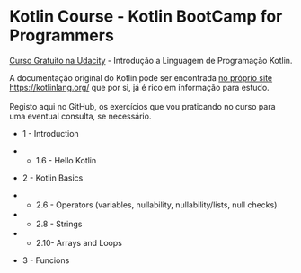 # Kotlin Course - Kotlin BootCamp for Programmers

<a href="https://learn.udacity.com/courses/ud9011">Curso Gratuito na Udacity<a> - Introdução a Linguagem de Programação Kotlin.

 A documentação original do Kotlin pode ser encontrada <a href="https://kotlinlang.org/docs/home.html">no próprio site https://kotlinlang.org/ <a> que por si, já é rico em informação para estudo.
 <br><br>
 Registo aqui no GitHub, os exercícios que vou praticando no curso para uma eventual consulta, se necessário.

 - 1 - Introduction
 - - 1.6 - Hello Kotlin
 
 - 2 - Kotlin Basics
 - - 2.6 - Operators (variables, nullability, nullability/lists, null checks)
 - - 2.8 - Strings
 - - 2.10- Arrays and Loops

 - 3 - Funcions
